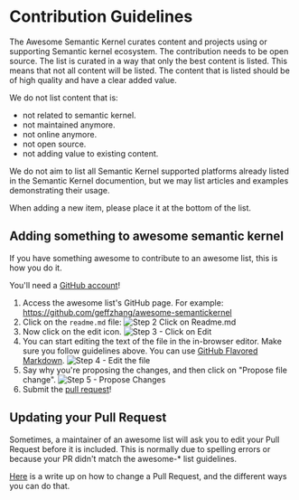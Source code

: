 # Contribution Guidelines

The Awesome Semantic Kernel curates content and projects using or supporting Semantic kernel ecosystem. The contribution needs to be open source. The list is curated in a way that only the best content is listed. This means that not all content will be listed. The content that is listed should be of high quality and have a clear added value.

We do not list content that is:

- not related to semantic kernel.
- not maintained anymore.
- not online anymore.
- not open source.
- not adding value to existing content.

We do not aim to list all Semantic Kernel supported platforms already listed in the Semantic Kernel documention, but we may list articles and examples demonstrating their usage.

When adding a new item, please place it at the bottom of the list.

## Adding something to awesome semantic kernel

If you have something awesome to contribute to an awesome list, this is how you do it.

You'll need a [GitHub account](https://github.com/join)!

1. Access the awesome list's GitHub page. For example: https://github.com/geffzhang/awesome-semantickernel
2. Click on the `readme.md` file: ![Step 2 Click on Readme.md]( )
3. Now click on the edit icon. ![Step 3 - Click on Edit]( )
4. You can start editing the text of the file in the in-browser editor. Make sure you follow guidelines above. You can use [GitHub Flavored Markdown](https://help.github.com/articles/github-flavored-markdown/). ![Step 4 - Edit the file]( )
5. Say why you're proposing the changes, and then click on "Propose file change". ![Step 5 - Propose Changes]( )
6. Submit the [pull request](https://help.github.com/articles/using-pull-requests/)!

## Updating your Pull Request

Sometimes, a maintainer of an awesome list will ask you to edit your Pull Request before it is included. This is normally due to spelling errors or because your PR didn't match the awesome-\* list guidelines.

[Here](https://github.com/RichardLitt/knowledge/blob/master/github/amending-a-commit-guide.md) is a write up on how to change a Pull Request, and the different ways you can do that.
